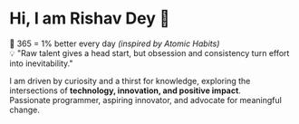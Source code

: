 # Hi, I am Rishav Dey 👋  

🌱 365 = 1% better every day *(inspired by Atomic Habits)*  
💡 "Raw talent gives a head start, but obsession and consistency turn effort into inevitability."  

I am driven by curiosity and a thirst for knowledge, exploring the intersections of **technology, innovation, and positive impact**.  
Passionate programmer, aspiring innovator, and advocate for meaningful change.  
